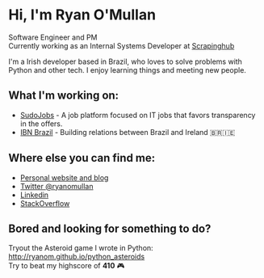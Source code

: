 <div class="info">
  <h1 class="name"><span>Hi, I'm Ryan O'Mullan</span></h1>
  <p class="meta-data">
    Software Engineer and PM<br/>
    Currently working as an Internal Systems Developer at <a target="_blank" rel="noopener noreferrer" href="https://scrapinghub.com/">Scrapinghub</a><br/>
  </p>
</div>

I'm a Irish developer based in Brazil, who loves to solve problems with Python and other tech. I enjoy learning things and meeting new people.

## What I'm working on:

- [SudoJobs](http://sudojobs.io/) - A job platform focused on IT jobs that favors transparency in the offers.
- [IBN Brazil](https://ibnbrazil.com/) - Building relations between Brazil and Ireland :brazil::ireland: 

## Where else you can find me:

- [Personal website and blog](https://ryanomullan.com)
- [Twitter @ryanomullan](https://twitter.com/ryanomullan)
- [Linkedin](https://www.linkedin.com/in/ryanomullan/)
- [StackOverflow](https://stackoverflow.com/users/4876493/ryan)


## Bored and looking for something to do?

Tryout the Asteroid game I wrote in Python: http://ryanom.github.io/python_asteroids </br>
Try to beat my highscore of **410** :video_game:
